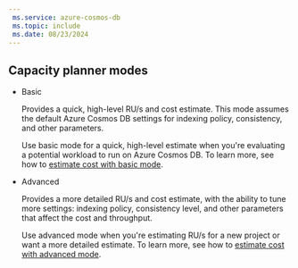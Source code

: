 ```yaml
---
 ms.service: azure-cosmos-db
 ms.topic: include
 ms.date: 08/23/2024
---
```


## Capacity planner modes

- Basic

  Provides a quick, high-level RU/s and cost estimate. This mode assumes the default Azure Cosmos DB settings for indexing policy, consistency, and other parameters.

  Use basic mode for a quick, high-level estimate when you're evaluating a potential workload to run on Azure Cosmos DB. To learn more, see how to [estimate cost with basic mode](#basic-mode).

- Advanced

  Provides a more detailed RU/s and cost estimate, with the ability to tune more settings: indexing policy, consistency level, and other parameters that affect the cost and throughput.

  Use advanced mode when you're estimating RU/s for a new project or want a more detailed estimate. To learn more, see how to [estimate cost with advanced mode](#advanced-mode).
